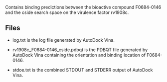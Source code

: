 Contains binding predictions between the bioactive compound F0684-0146 and the cside search space on the virulence factor rv1908c.

## Files

- log.txt is the log file generated by AutoDock Vina.

- rv1908c_F0684-0146_cside.pdbqt is the PDBQT file generated by AutoDock Vina containing the orientation and binding location of F0684-0146.

- stdoe.txt is the combined STDOUT and STDERR output of AutoDock Vina.

